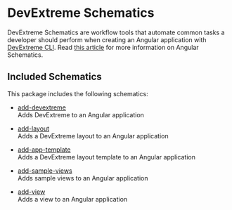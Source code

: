 # DevExtreme Schematics
DevExtreme Schematics are workflow tools that automate common tasks a developer should perform when creating an Angular application with [DevExtreme CLI](https://github.com/devexpress/DevExtreme-CLI). Read [this article](https://blog.angular.io/schematics-an-introduction-dc1dfbc2a2b2) for more information on Angular Schematics.

## Included Schematics

This package includes the following schematics:

- [add-devextreme](src/add-devextreme)  
 Adds DevExtreme to an Angular application

- [add-layout](src/add-layout)  
 Adds a DevExtreme layout to an Angular application

- [add-app-template](src/add-app-template)  
 Adds a DevExtreme layout template to an Angular application

- [add-sample-views](src/add-sample-views)  
 Adds sample views to an Angular application

- [add-view](src/add-view)  
 Adds a view to an Angular application